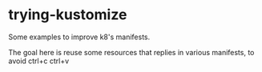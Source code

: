 # trying-kustomize

Some examples to improve k8's manifests.

The goal here is reuse some resources that replies in various manifests, to avoid ctrl+c ctrl+v